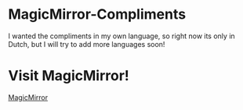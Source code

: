 # MagicMirror-Compliments
I wanted the compliments in my own language, so right now its only in Dutch, but I will try to add more languages soon!

# Visit MagicMirror!
[MagicMirror](https://github.com/MichMich/MagicMirror)

